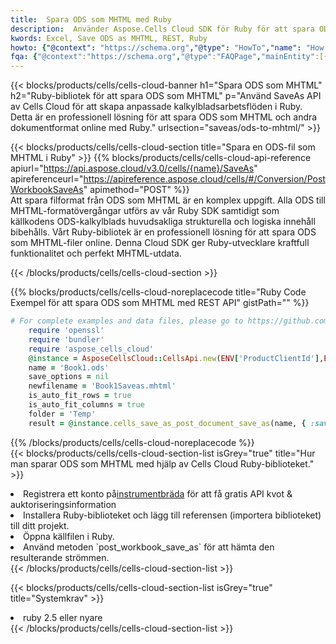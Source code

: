 ```yaml
---
title:  Spara ODS som MHTML med Ruby
description:  Använder Aspose.Cells Cloud SDK för Ruby för att spara ODS-formatfil som MHTML-formatfil.
kwords: Excel, Save ODS as MHTML, REST, Ruby
howto: {"@context": "https://schema.org","@type": "HowTo","name": "How to save ODS as MHTML using the Cells Cloud Ruby library.","description": "How to save ODS as MHTML using the Cells Cloud Ruby library.","image": {"@type": "ImageObject"},"url": "/ruby/saveas/ods-to-mhtml/","step": [{ "@type": "HowToStep","name": "How to save ODS as MHTML using the Cells Cloud Ruby library. step 1", "image": {"@type": "ImageObject",},"url": "/ruby/saveas/ods-to-mhtml/","text": "Register an account at <a href='https://dashboard.aspose.cloud/'>Dashboard</a> to get free API quota & authorization details",},{ "@type": "HowToStep","name": "How to save ODS as MHTML using the Cells Cloud Ruby library. step 1", "image": {"@type": "ImageObject",},"url": "/ruby/saveas/ods-to-mhtml/","text": "Install Ruby library and add the reference (import the library) to your project.",},{ "@type": "HowToStep","name": "How to save ODS as MHTML using the Cells Cloud Ruby library. step 1", "image": {"@type": "ImageObject",},"url": "/ruby/saveas/ods-to-mhtml/","text": "Open the source file in Ruby.",},{ "@type": "HowToStep","name": "How to save ODS as MHTML using the Cells Cloud Ruby library. step 1", "image": {"@type": "ImageObject",},"url": "/ruby/saveas/ods-to-mhtml/","text": "Use the `post_workbook_save_as` method to retrieve the resulting stream.",}, ],"supply": {"@type": "HowToSupply","name": "document"},"tool": [{"@type": "HowToTool","name": "RubyMine, Visual Studio Code, Aptana Studio, NetBeans"},{"@type": "HowToTool","name": "Aspose Cells"}],"totalTime": "PT6M"}
fqa: {"@context":"https://schema.org","@type":"FAQPage","mainEntity":[{"@type":"Question","name":"Why save file as other formats file in C# using REST API?","acceptedAnswer":{"@type":"Answer","text":"Documents are encoded in many ways, and some files may be incompatible with the software you use. To open and read such files, just save them as appropriate file formats.<br/><ol><li>Install .NET SDK and add the reference (import the library) to your project.</li><li>Open the source file in C# using REST API.</li><li>Call the PostWorkbookSaveAsRequest() method, passing an output filename with required extension.</li><li>Get the result of save as a separate file.</li></ol>"}},{"@type":"Question","name":"What file formats can I save as with your C# library?","acceptedAnswer":{"@type":"Answer","text":"We support a variety of file formats for conversion using .NET library, including XLSX, Excel, xls , PDF, CSV, HTML, Markdown, XML, PNG, JPG, TIFF, Json, TXT and many more."}},{"@type":"Question","name":"What is the maximum allowed file size for conversion using this .NET library?","acceptedAnswer":{"@type":"Answer","text":"There are no file size limits for format conversions using .NET library."}}]}
---
```

{{< blocks/products/cells/cells-cloud-banner h1="Spara ODS som MHTML" h2="Ruby-bibliotek för att spara ODS som MHTML" p="Använd SaveAs API av Cells Cloud för att skapa anpassade kalkylbladsarbetsflöden i Ruby. Detta är en professionell lösning för att spara ODS som MHTML och andra dokumentformat online med Ruby." urlsection="saveas/ods-to-mhtml/" >}}

{{< blocks/products/cells/cells-cloud-section title="Spara en ODS-fil som MHTML i Ruby" >}}
{{% blocks/products/cells/cells-cloud-api-reference apiurl="https://api.aspose.cloud/v3.0/cells/{name}/SaveAs" apireferenceurl="https://apireference.aspose.cloud/cells/#/Conversion/PostWorkbookSaveAs" apimethod="POST" %}}
<br/>
Att spara filformat från ODS som MHTML är en komplex uppgift. Alla ODS till MHTML-formatövergångar utförs av vår Ruby SDK samtidigt som källkodens ODS-kalkylblads huvudsakliga strukturella och logiska innehåll bibehålls. Vårt Ruby-bibliotek är en professionell lösning för att spara ODS som MHTML-filer online. Denna Cloud SDK ger Ruby-utvecklare kraftfull funktionalitet och perfekt MHTML-utdata.

{{< /blocks/products/cells/cells-cloud-section >}}

{{% blocks/products/cells/cells-cloud-noreplacecode title="Ruby Code Exempel för att spara ODS som MHTML med REST API" gistPath="" %}}
  
```ruby
# For complete examples and data files, please go to https://github.com/aspose-cells-cloud/aspose-cells-cloud-ruby/
    require 'openssl'
    require 'bundler'
    require 'aspose_cells_cloud'
    @instance = AsposeCellsCloud::CellsApi.new(ENV['ProductClientId'],ENV['ProductClientSecret'])
    name = 'Book1.ods'
    save_options = nil
    newfilename = 'Book1Saveas.mhtml'
    is_auto_fit_rows = true
    is_auto_fit_columns = true
    folder = 'Temp'
    result = @instance.cells_save_as_post_document_save_as(name, { :save_options=>save_options, :newfilename=>(folder+"/"+newfilename), :is_auto_fit_rows=>is_auto_fit_rows, :is_auto_fit_columns=>is_auto_fit_columns, :folder=>folder})
```
  
{{% /blocks/products/cells/cells-cloud-noreplacecode %}}
<br/>
{{< blocks/products/cells/cells-cloud-section-list isGrey="true" title="Hur man sparar ODS som MHTML med hjälp av Cells Cloud Ruby-biblioteket." >}}
<li> Registrera ett konto på<a href="https://dashboard.aspose.cloud/">instrumentbräda</a> för att få gratis API kvot & auktoriseringsinformation</li>
<li>Installera Ruby-biblioteket och lägg till referensen (importera biblioteket) till ditt projekt.</li>
<li>Öppna källfilen i Ruby.</li>
<li>Använd metoden `post_workbook_save_as` för att hämta den resulterande strömmen.</li>
{{< /blocks/products/cells/cells-cloud-section-list >}}

{{< blocks/products/cells/cells-cloud-section-list isGrey="true" title="Systemkrav" >}}
<li>ruby 2.5 eller nyare</li>
{{< /blocks/products/cells/cells-cloud-section-list >}}
